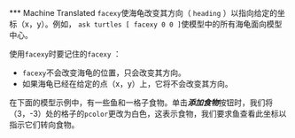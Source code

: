 ﻿*** Machine Translated
`facexy`使海龟改变其方向（ `heading` ）以指向给定的坐标（x，y）。例如， `ask turtles [ facexy 0 0 ]`使模型中的所有海龟面向模型中心。

使用`facexy`时要记住的`facexy` ：

- `facexy`不会改变海龟的位置，只会改变其方向。
- 如果海龟已经在给定的点（x，y）上，它将不会改变其方向。


在下面的模型示例中，有一些鱼和一格子食物。单击***添加食物***按钮时，我们将（3，-3）处的格子的`pcolor`更改为白色，这表示食物，我们要求鱼查看此坐标以指示它们转向食物。